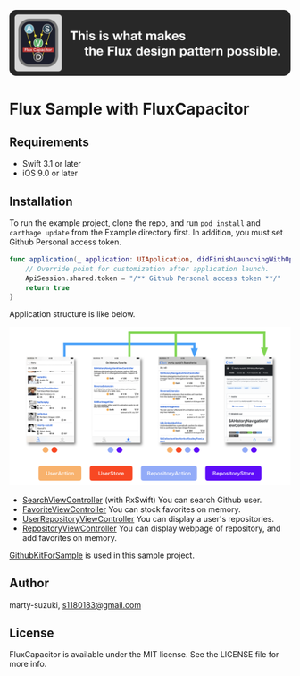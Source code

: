 ![Logo](../../Images/Logo.png)

# Flux Sample with FluxCapacitor

## Requirements

- Swift 3.1 or later
- iOS 9.0 or later

## Installation

To run the example project, clone the repo, and run `pod install` and `carthage update` from the Example directory first. In addition, you must set Github Personal access token.

```swift
func application(_ application: UIApplication, didFinishLaunchingWithOptions launchOptions: [UIApplicationLaunchOptionsKey: Any]?) -> Bool {
    // Override point for customization after application launch.
    ApiSession.shared.token = "/** Github Personal access token **/"
    return true
}
```

Application structure is like below.

![flux_image](../../Images/flux_image.png)

- [SearchViewController](./FluxCapacitorSample/Sources/UI/Search) (with RxSwift) You can search Github user.
- [FavoriteViewController](./FluxCapacitorSample/Sources/UI/Favorite) You can stock favorites on memory.
- [UserRepositoryViewController](./FluxCapacitorSample/Sources/UI/UserRepository) You can display a user's repositories.
- [RepositoryViewController](./FluxCapacitorSample/Sources/UI/Repository) You can display webpage of repository, and add favorites on memory.

[GithubKitForSample](https://github.com/marty-suzuki/GithubKitForSample) is used in this sample project.

## Author

marty-suzuki, s1180183@gmail.com

## License

FluxCapacitor is available under the MIT license. See the LICENSE file for more info.
